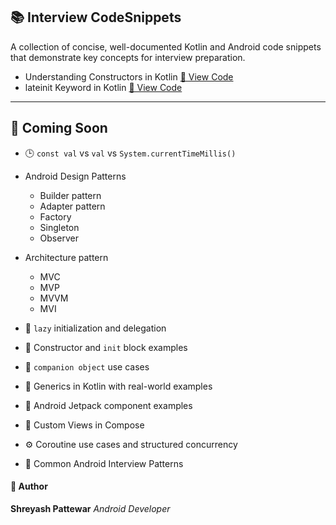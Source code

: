 ## 📚 Interview CodeSnippets

A collection of concise, well-documented Kotlin and Android code snippets that demonstrate key concepts for interview preparation.

 
 

  - Understanding Constructors in Kotlin [🔗 View Code](https://github.com/shreyashp47/CodeSnippet/blob/main/Kotlin/Understanding_Constructors.md)
  - lateinit Keyword in Kotlin [🔗 View Code](https://github.com/shreyashp47/CodeSnippet/blob/main/Kotlin/lateinit.md)

---

## 🚀 Coming Soon

- 🕒 `const val` vs `val` vs `System.currentTimeMillis()`
- Android Design Patterns
    - Builder pattern
    - Adapter pattern
    - Factory
    - Singleton
    - Observer
 
- Architecture pattern
    - MVC
    - MVP
    - MVVM
    - MVI   
- 🧠 `lazy` initialization and delegation
- 🔧 Constructor and `init` block examples
- 🧍 `companion object` use cases
- 🧬 Generics in Kotlin with real-world examples
- 🔧 Android Jetpack component examples
- 🧩 Custom Views in Compose
- ⚙️ Coroutine use cases and structured concurrency
- 🧠 Common Android Interview Patterns



#### 🙋 Author

**Shreyash Pattewar**  *Android Developer*

